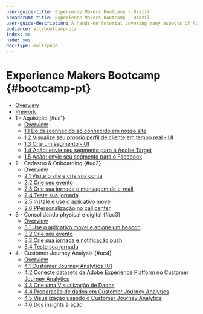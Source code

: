 ```yaml
---
user-guide-title: Experience Makers Bootcamp - Brazil
breadcrumb-title: Experience Makers Bootcamp - Brazil
user-guide-description: A hands-on tutorial covering many aspects of Adobe Experience Platform.
audience: all/bootcamp-pt/
index: no
hide: yes
doc-type: multipage
---
```


# Experience Makers Bootcamp {#bootcamp-pt}

+ [Overview](/help/bootcamp-pt/overview.md)
+ [Prework](/help/bootcamp-pt/prework.md)
+ 1 - Aquisição {#uc1}
  + [Overview](/help/bootcamp-pt/uc/uc1/uc1.md)
  + [1.1 Do desconhecido ao conhecido em nosso site](/help/bootcamp-pt/uc/uc1/ex1.md)
  + [1.2 Visualize seu próprio perfil de cliente em tempo real - UI](/help/bootcamp-pt/uc/uc1/ex2.md)
  + [1.3 Crie um segmento - UI](/help/bootcamp-pt/uc/uc1/ex3.md)
  + [1.4 Ação: envie seu segmento para o Adobe Target](/help/bootcamp-pt/uc/uc1/ex4.md)
  + [1.5 Ação: envie seu segmento para o Facebook](/help/bootcamp-pt/uc/uc1/ex5.md)
+ 2 - Cadastro & Onboarding {#uc2}
  + [Overview](/help/bootcamp-pt/uc/uc2/uc2.md)
  + [2.1 Visite o site e crie sua conta](/help/bootcamp-pt/uc/uc2/ex1.md)
  + [2.2 Crie seu evento](/help/bootcamp-pt/uc/uc2/ex2.md)
  + [2.3 Crie sua jornada e mensagem de e-mail](/help/bootcamp-pt/uc/uc2/ex3.md)
  + [2.4 Teste sua jornada](/help/bootcamp-pt/uc/uc2/ex4.md) 
  + [2.5 Instale e use o aplicativo móvel](/help/bootcamp-pt/uc/uc2/ex5.md) 
  + [2.6 PPersonalização no call center](/help/bootcamp-pt/uc/uc2/ex6.md) 
+ 3 - Consolidando physical e digital {#uc3}
  + [Overview](/help/bootcamp-pt/uc/uc3/uc3.md)
  + [3.1 Use o aplicativo móvel e acione um beacon](/help/bootcamp-pt/uc/uc3/ex1.md)
  + [3.2 Crie seu evento](/help/bootcamp-pt/uc/uc3/ex2.md)
  + [3.3 Crie sua jornada e notificação push](/help/bootcamp-pt/uc/uc3/ex3.md)
  + [3.4 Teste sua jornada](/help/bootcamp-pt/uc/uc3/ex4.md)
+ 4 - Customer Journey Analysis {#uc4}
  + [Overview](/help/bootcamp-pt/uc/uc4/uc4.md)
  + [4.1 Customer Journey Analytics 101](/help/bootcamp-pt/uc/uc4/ex1.md)
  + [4.2 Conecte datasets da Adobe Experience Platform no Customer Journey Analytics](/help/bootcamp-pt/uc/uc4/ex2.md)
  + [4.3 Crie uma Visualização de Dados](/help/bootcamp-pt/uc/uc4/ex3.md)
  + [4.4 Preparação de dados em Customer Journey Analytics](/help/bootcamp-pt/uc/uc4/ex4.md)
  + [4.5 Visualização usando o Customer Journey Analytics](/help/bootcamp-pt/uc/uc4/ex5.md)
  + [4.6 Dos insights à ação](/help/bootcamp-pt/uc/uc4/ex6.md)